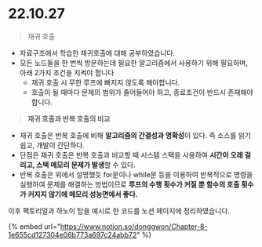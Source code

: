 # 22.10.27

> 재귀 호출

* 자료구조에서 학습한 재귀호출에 대해 공부하였습니다.
* 모든 노드들을 한 번씩 방문하는데 필요한 알고리즘에서 사용하기 위해 필요하며, 아래 2가지 조건을 지켜야 합니다
  * 재귀 호출 시 무한 루프에 빠지지 않도록 해야합니다.
  * 호출이 될 때마다 문제의 범위가 줄어들어야 하고, 종료조건이 반드시 존재해야합니다.



> **재귀 호출과 반복 호출의 비교**

* 재귀 호출은 반복 호출에 비해 **알고리즘의 간결성과 명확성**이 있다. 즉 소스를 읽기 쉽고, 개발이 간단하다.
* 단점은 재귀 호출은 반복 호출과 비교할 때 시스템 스택을 사용하여 **시간이 오래 걸리고, 스택 메모리 문제가 발생**할 수 있다.
* 반복 호출은 위에서 설명했듯 for문이나 while문 등을 이용하여 반복적으로 명령을 실행하여 문제를 해결하는 방법이므로 **루프의 수행 횟수가 커질 뿐 함수의 호출 횟수가 커지지 않기에 메모리 성능면에서 좋다.**

이후 팩토리얼과 하노이 탑을 예시로 한 코드를 노션 페이지에 정리하였습니다.

{% embed url="https://www.notion.so/donggwon/Chapter-8-1e655cd127304e06b773a697c24abb72" %}

